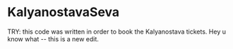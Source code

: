# KalyanostavaSeva
TRY: this code was written in order to book the Kalyanostava tickets.
Hey u know what -- this is a new edit.
